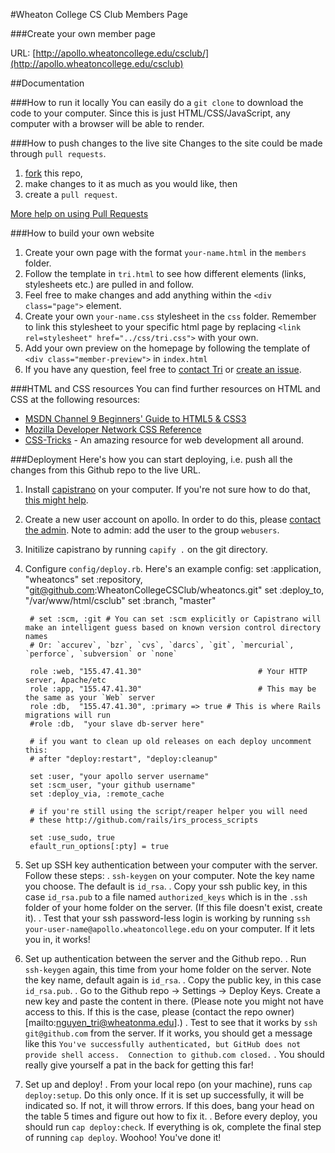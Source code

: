 #Wheaton College CS Club Members Page

###Create your own member page

URL: [http://apollo.wheatoncollege.edu/csclub/](http://apollo.wheatoncollege.edu/csclub)

##Documentation

###How to run it locally
You can easily do a ``git clone`` to download the code to your computer. Since this is just HTML/CSS/JavaScript, any computer with a browser will be able to render.

###How to push changes to the live site
Changes to the site could be made through ``pull requests``.

1. [fork](/tnguyen14/wheatoncs/fork_select) this repo,
2. make changes to it as much as you would like, then
3. create a ``pull request``.

[More help on using Pull Requests](https://help.github.com/articles/using-pull-requests)

###How to build your own website
1. Create your own page with the format ``your-name.html`` in the ``members`` folder.
2. Follow the template in ``tri.html`` to see how different elements (links, stylesheets etc.) are pulled in and follow.
3. Feel free to make changes and add anything within the ``<div class="page">`` element.
4. Create your own ``your-name.css`` stylesheet in the ``css`` folder. Remember to link this stylesheet to your specific html page by replacing ``<link rel=stylesheet" href="../css/tri.css">`` with your own.
5. Add your own preview on the homepage by following the template of ``<div class="member-preview">`` in ``index.html``
6. If you have any question, feel free to [contact Tri](mailto:nguyen_tri@wheatonma.edu) or [create an issue](https://github.com/tnguyen14/wheatoncs/issues).

###HTML and CSS resources
You can find further resources on HTML and CSS at the following resources:
- [MSDN Channel 9 Beginners' Guide to HTML5 & CSS3](http://channel9.msdn.com/Series/HTML5-CSS3-Fundamentals-Development-for-Absolute-Beginners)
- [Mozilla Developer Network CSS Reference](https://developer.mozilla.org/en/CSS/CSS_Reference)
- [CSS-Tricks](http://css-tricks.com) - An amazing resource for web development all around.

###Deployment
Here's how you can start deploying, i.e. push all the changes from this Github repo to the live URL.

1. Install [capistrano](http://capify.org) on your computer. If you're not sure how to do that, [this might help](https://github.com/capistrano/capistrano/wiki/2.x-Getting-Started).
2. Create a new user account on apollo. In order to do this, please [contact the admin](mailto:nguyen_tri@wheatonma.edu). Note to admin: add the user to the group `webusers`.
3. Initilize capistrano by running `capify .` on the git directory.
4. Configure `config/deploy.rb`. Here's an example config:
		set :application, "wheatoncs"
		set :repository,  "git@github.com:WheatonCollegeCSClub/wheatoncs.git"
		set :deploy_to, "/var/www/html/csclub"
		set :branch, "master"

		# set :scm, :git # You can set :scm explicitly or Capistrano will make an intelligent guess based on known version control directory names
		# Or: `accurev`, `bzr`, `cvs`, `darcs`, `git`, `mercurial`, `perforce`, `subversion` or `none`

		role :web, "155.47.41.30"                          # Your HTTP server, Apache/etc
		role :app, "155.47.41.30"                          # This may be the same as your `Web` server
		role :db,  "155.47.41.30", :primary => true # This is where Rails migrations will run
		#role :db,  "your slave db-server here"

		# if you want to clean up old releases on each deploy uncomment this:
		# after "deploy:restart", "deploy:cleanup"

		set :user, "your apollo server username"
		set :scm_user, "your github username"
		set :deploy_via, :remote_cache

		# if you're still using the script/reaper helper you will need
		# these http://github.com/rails/irs_process_scripts

		set :use_sudo, true
		efault_run_options[:pty] = true

5. Set up SSH key authentication between your computer with the server. Follow these steps:
	. `ssh-keygen` on your computer. Note the key name you choose. The default is `id_rsa`.
	. Copy your ssh public key, in this case `id_rsa.pub` to a file named `authorized_keys` which is in the `.ssh` folder of your home folder on the server. (If this file doesn't exist, create it).
	. Test that your ssh password-less login is working by running `ssh your-user-name@apollo.wheatoncollege.edu` on your computer. If it lets you in, it works!

6. Set up authentication between the server and the Github repo.
	. Run `ssh-keygen` again, this time from your home folder on the server. Note the key name, default again is `id_rsa`.
	. Copy the public key, in this case `id_rsa.pub`.
	. Go to the Github repo -> Settings -> Deploy Keys. Create a new key and paste the content in there. (Please note you might not have access to this. If this is the case, please (contact the repo owner)[mailto:nguyen_tri@wheatonma.edu].)
	. Test to see that it works by `ssh git@github.com` from the server. If it works, you should get a message like this `You've successfully authenticated, but GitHub does not provide shell access.  Connection to github.com closed.`
	. You should really give yourself a pat in the back for getting this far!

7. Set up and deploy!
	. From your local repo (on your machine), runs `cap deploy:setup`. Do this only once. If it is set up successfully, it will be indicated so. If not, it will throw errors. If this does, bang your head on the table 5 times and figure out how to fix it.
	. Before every deploy, you should run `cap deploy:check`. If everything is ok, complete the final step of running `cap deploy`. Woohoo! You've done it!